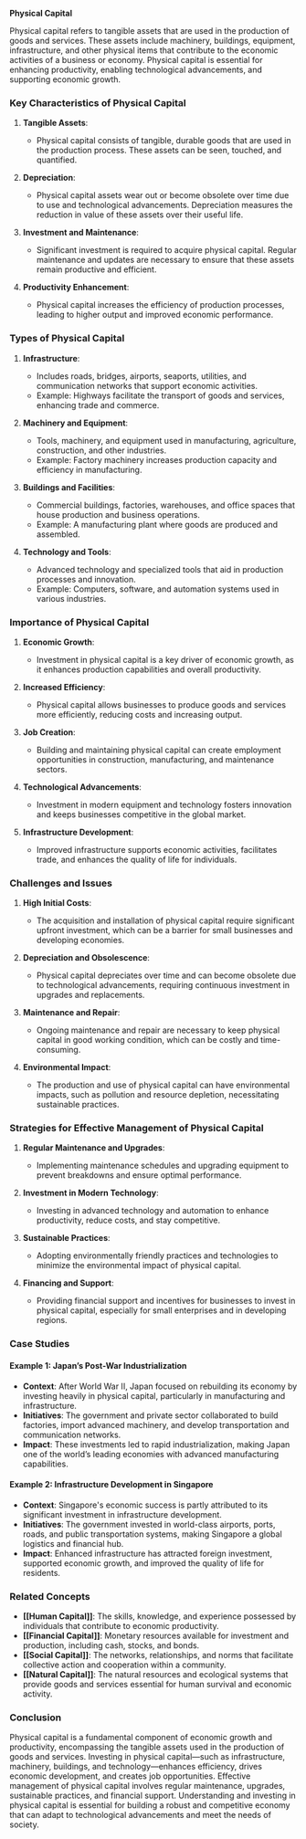 **Physical Capital**

Physical capital refers to tangible assets that are used in the production of goods and services. These assets include machinery, buildings, equipment, infrastructure, and other physical items that contribute to the economic activities of a business or economy. Physical capital is essential for enhancing productivity, enabling technological advancements, and supporting economic growth.

### Key Characteristics of Physical Capital

1. **Tangible Assets**:
   - Physical capital consists of tangible, durable goods that are used in the production process. These assets can be seen, touched, and quantified.

2. **Depreciation**:
   - Physical capital assets wear out or become obsolete over time due to use and technological advancements. Depreciation measures the reduction in value of these assets over their useful life.

3. **Investment and Maintenance**:
   - Significant investment is required to acquire physical capital. Regular maintenance and updates are necessary to ensure that these assets remain productive and efficient.

4. **Productivity Enhancement**:
   - Physical capital increases the efficiency of production processes, leading to higher output and improved economic performance.

### Types of Physical Capital

1. **Infrastructure**:
   - Includes roads, bridges, airports, seaports, utilities, and communication networks that support economic activities.
   - Example: Highways facilitate the transport of goods and services, enhancing trade and commerce.

2. **Machinery and Equipment**:
   - Tools, machinery, and equipment used in manufacturing, agriculture, construction, and other industries.
   - Example: Factory machinery increases production capacity and efficiency in manufacturing.

3. **Buildings and Facilities**:
   - Commercial buildings, factories, warehouses, and office spaces that house production and business operations.
   - Example: A manufacturing plant where goods are produced and assembled.

4. **Technology and Tools**:
   - Advanced technology and specialized tools that aid in production processes and innovation.
   - Example: Computers, software, and automation systems used in various industries.

### Importance of Physical Capital

1. **Economic Growth**:
   - Investment in physical capital is a key driver of economic growth, as it enhances production capabilities and overall productivity.

2. **Increased Efficiency**:
   - Physical capital allows businesses to produce goods and services more efficiently, reducing costs and increasing output.

3. **Job Creation**:
   - Building and maintaining physical capital can create employment opportunities in construction, manufacturing, and maintenance sectors.

4. **Technological Advancements**:
   - Investment in modern equipment and technology fosters innovation and keeps businesses competitive in the global market.

5. **Infrastructure Development**:
   - Improved infrastructure supports economic activities, facilitates trade, and enhances the quality of life for individuals.

### Challenges and Issues

1. **High Initial Costs**:
   - The acquisition and installation of physical capital require significant upfront investment, which can be a barrier for small businesses and developing economies.

2. **Depreciation and Obsolescence**:
   - Physical capital depreciates over time and can become obsolete due to technological advancements, requiring continuous investment in upgrades and replacements.

3. **Maintenance and Repair**:
   - Ongoing maintenance and repair are necessary to keep physical capital in good working condition, which can be costly and time-consuming.

4. **Environmental Impact**:
   - The production and use of physical capital can have environmental impacts, such as pollution and resource depletion, necessitating sustainable practices.

### Strategies for Effective Management of Physical Capital

1. **Regular Maintenance and Upgrades**:
   - Implementing maintenance schedules and upgrading equipment to prevent breakdowns and ensure optimal performance.

2. **Investment in Modern Technology**:
   - Investing in advanced technology and automation to enhance productivity, reduce costs, and stay competitive.

3. **Sustainable Practices**:
   - Adopting environmentally friendly practices and technologies to minimize the environmental impact of physical capital.

4. **Financing and Support**:
   - Providing financial support and incentives for businesses to invest in physical capital, especially for small enterprises and in developing regions.

### Case Studies

#### Example 1: **Japan’s Post-War Industrialization**

- **Context**: After World War II, Japan focused on rebuilding its economy by investing heavily in physical capital, particularly in manufacturing and infrastructure.
- **Initiatives**: The government and private sector collaborated to build factories, import advanced machinery, and develop transportation and communication networks.
- **Impact**: These investments led to rapid industrialization, making Japan one of the world’s leading economies with advanced manufacturing capabilities.

#### Example 2: **Infrastructure Development in Singapore**

- **Context**: Singapore's economic success is partly attributed to its significant investment in infrastructure development.
- **Initiatives**: The government invested in world-class airports, ports, roads, and public transportation systems, making Singapore a global logistics and financial hub.
- **Impact**: Enhanced infrastructure has attracted foreign investment, supported economic growth, and improved the quality of life for residents.

### Related Concepts

- **[[Human Capital]]**: The skills, knowledge, and experience possessed by individuals that contribute to economic productivity.
- **[[Financial Capital]]**: Monetary resources available for investment and production, including cash, stocks, and bonds.
- **[[Social Capital]]**: The networks, relationships, and norms that facilitate collective action and cooperation within a community.
- **[[Natural Capital]]**: The natural resources and ecological systems that provide goods and services essential for human survival and economic activity.

### Conclusion

Physical capital is a fundamental component of economic growth and productivity, encompassing the tangible assets used in the production of goods and services. Investing in physical capital—such as infrastructure, machinery, buildings, and technology—enhances efficiency, drives economic development, and creates job opportunities. Effective management of physical capital involves regular maintenance, upgrades, sustainable practices, and financial support. Understanding and investing in physical capital is essential for building a robust and competitive economy that can adapt to technological advancements and meet the needs of society.